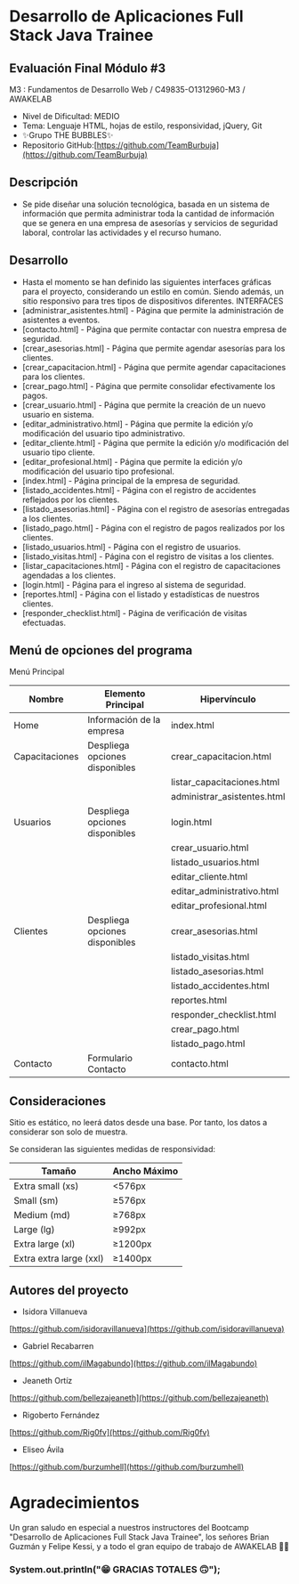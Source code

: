 # Desarrollo de Aplicaciones Full Stack Java Trainee

## Evaluación Final Módulo #3

M3 : Fundamentos de Desarrollo Web / C49835-O1312960-M3 / AWAKELAB

* Nivel de Dificultad: MEDIO
* Tema: Lenguaje HTML, hojas de estilo, responsividad, jQuery, Git
* ✨Grupo THE BUBBLES✨
* Repositorio GitHub:[https://github.com/TeamBurbuja](https://github.com/TeamBurbuja)

## Descripción

* Se pide diseñar una solución tecnológica, basada en un sistema de información que permita administrar toda la cantidad de información que se genera en una empresa de asesorías y servicios de seguridad laboral, controlar las actividades y el recurso humano.

## Desarrollo

* Hasta el momento se han definido las siguientes interfaces gráficas para el proyecto, considerando un estilo en común. Siendo además, un sitio responsivo para tres tipos de dispositivos diferentes. INTERFACES
* [administrar_asistentes.html] - Página que permite la administración de asistentes a eventos.
* [contacto.html] - Página que permite contactar con nuestra empresa de seguridad.
* [crear_asesorias.html] - Página que permite agendar asesorías para los clientes.
* [crear_capacitacion.html] - Página que permite agendar capacitaciones para los clientes.
* [crear_pago.html] - Página que permite consolidar efectivamente los pagos.
* [crear_usuario.html] - Página que permite la creación de un nuevo usuario en sistema.
* [editar_administrativo.html] - Página que permite la edición y/o modificación del usuario tipo administrativo.
* [editar_cliente.html] - Página que permite la edición y/o modificación del usuario tipo cliente.
* [editar_profesional.html] - Página que permite la edición y/o modificación del usuario tipo profesional.
* [index.html] - Página principal de la empresa de seguridad.
* [listado_accidentes.html] - Página con el registro de accidentes reflejados por los clientes.
* [listado_asesorias.html] - Página con el registro de asesorías entregadas a los clientes.
* [listado_pago.html] - Página con el registro de pagos realizados por los clientes.
* [listado_usuarios.html] - Página con el registro de usuarios.
* [listado_visitas.html] - Página con el registro de visitas a los clientes.
* [listar_capacitaciones.html] - Página con el registro de capacitaciones agendadas a los clientes.
* [login.html] - Página para el ingreso al sistema de seguridad.
* [reportes.html] - Página con el listado y estadísticas de nuestros clientes.
* [responder_checklist.html] - Página de verificación de visitas efectuadas.

## Menú de opciones del programa

Menú Principal

| Nombre | Elemento Principal | Hipervínculo |
| --- | --- | --- |
| Home | Información de la empresa | index.html |
| Capacitaciones | Despliega opciones disponibles | crear_capacitacion.html |
|  |  | listar_capacitaciones.html |
|  |  | administrar_asistentes.html |
| Usuarios | Despliega opciones disponibles | login.html |
|  |  | crear_usuario.html |
|  |  | listado_usuarios.html |
|  |  | editar_cliente.html |
|  |  | editar_administrativo.html |
|  |  | editar_profesional.html |
| Clientes | Despliega opciones disponibles | crear_asesorias.html |
|  |  | listado_visitas.html |
|  |  | listado_asesorias.html |
|  |  | listado_accidentes.html |
|  |  | reportes.html |
|  |  | responder_checklist.html |
|  |  | crear_pago.html |
|  |  | listado_pago.html |
| Contacto | Formulario Contacto | contacto.html |

## Consideraciones

Sitio es estático, no leerá datos desde una base. Por tanto, los datos a considerar son solo de muestra.

Se consideran las siguientes medidas de responsividad:

| Tamaño | Ancho Máximo |
| --- | --- |
| Extra small (xs) | <576px |
| Small (sm) |  ≥576px |
| Medium (md) |  ≥768px |
| Large (lg) |  ≥992px |
| Extra large (xl) |  ≥1200px |
| Extra extra large (xxl) |  ≥1400px |

## Autores del proyecto

* Isidora Villanueva<br>

[https://github.com/isidoravillanueva](https://github.com/isidoravillanueva)
* Gabriel Recabarren<br>

[https://github.com/ilMagabundo](https://github.com/ilMagabundo)
* Jeaneth Ortíz<br>

[https://github.com/bellezajeaneth](https://github.com/bellezajeaneth)
* Rigoberto Fernández<br>

[https://github.com/Rig0fv](https://github.com/Rig0fv)
* Eliseo Ávila<br>

[https://github.com/burzumhell](https://github.com/burzumhell)

# Agradecimientos

Un gran saludo en especial a nuestros instructores del Bootcamp "Desarrollo de Aplicaciones Full Stack Java Trainee", los señores Brian Guzmán y Felipe Kessi, y a todo el gran equipo de trabajo de AWAKELAB 🙌🏻

### System.out.println("😁 GRACIAS TOTALES 🙃");
